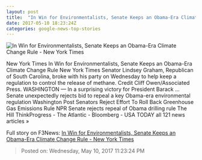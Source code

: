 ```yaml
---
layout: post
title:  "In Win for Environmentalists, Senate Keeps an Obama-Era Climate Change Rule - New York Times"
date: 2017-05-10 18:23:24Z
categories: google-news-top-stories
---
```


![In Win for Environmentalists, Senate Keeps an Obama-Era Climate Change Rule - New York Times](https://static01.nyt.com/images/2017/05/11/science/11METHANE3/11METHANE3-facebookJumbo.jpg)

New York Times In Win for Environmentalists, Senate Keeps an Obama-Era Climate Change Rule New York Times Senator Lindsey Graham, Republican of South Carolina, broke with his party on Wednesday to help keep a regulation to control the release of methane. Credit Cliff Owen/Associated Press. WASHINGTON — In a surprising victory for President Barack ... Senate unexpectedly rejects bid to repeal a key Obama-era environmental regulation Washington Post Senators Reject Effort To Roll Back Greenhouse Gas Emissions Rule NPR Senate rejects repeal of Obama drilling rule The Hill ThinkProgress - The Atlantic - Bloomberg - USA TODAY all 121 news articles »


Full story on F3News: [In Win for Environmentalists, Senate Keeps an Obama-Era Climate Change Rule - New York Times](http://www.f3nws.com/n/Jnrf2E)

> Posted on: Wednesday, May 10, 2017 11:23:24 PM
